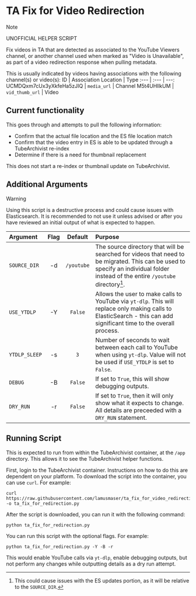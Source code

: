 # TA Fix for Video Redirection
> [!NOTE]
> UNOFFICIAL HELPER SCRIPT

Fix videos in TA that are detected as associated to the YouTube Viewers channel, or another channel used when marked as "Video is Unavailable", as part of a video redirection response when pulling metadata.

This is usually indicated by videos having associations with the following channel(s) or video(s):
ID | Association Location | Type
:--- | :--- | ---:
UCMDQxm7cUx3yXkfeHa5zJIQ | `media_url` | Channel
M5t4UHllkUM | `vid_thumb_url` | Video


## Current functionality
This goes through and attempts to pull the following information:
- Confirm that the actual file location and the ES file location match
- Confirm that the video entry in ES is able to be updated through a TubeArchivist re-index
- Determine if there is a need for thumbnail replacement

This does not start a re-index or thumbnail update on TubeArchivist.


## Additional Arguments
> [!WARNING]
> Using this script is a destructive process and could cause issues with Elasticsearch. It is recommended to not use it unless advised or after you have reviewed an initial output of what is expected to happen.

Argument | Flag | Default | Purpose
:--- | :---: | :---: | :---
`SOURCE_DIR` | -d | `/youtube` | The source directory that will be searched for videos that need to be migrated. This can be used to specify an individual folder instead of the entire `/youtube` directory[^1].
`USE_YTDLP` | -Y | `False` | Allows the user to make calls to YouTube via `yt-dlp`. This will replace only making calls to ElasticSearch - this can add significant time to the overall process. 
`YTDLP_SLEEP` | -s | `3` | Number of seconds to wait between each call to YouTube when using `yt-dlp`. Value will not be used if `USE_YTDLP` is set to `False`.
`DEBUG` | -B | `False` | If set to `True`, this will show debugging outputs.
`DRY_RUN` | -r | `False` | If set to `True`, then it will only show what it expects to change. All details are preceeded with a `DRY_RUN` statement.

[^1]: This could cause issues with the ES updates portion, as it will be relative to the `SOURCE_DIR`.


## Running Script
This is expected to run from within the TubeArchivist container, at the `/app` directory. This allows it to see the TubeArchivist helper functions.

First, login to the TubeArchivist container. Instructions on how to do this are dependent on your platform. To download the script into the container, you can use `curl`. For example:
```
curl https://raw.githubusercontent.com/lamusmaser/ta_fix_for_video_redirection/main/ta_fix_for_redirection.py -o ta_fix_for_redirection.py
```
After the script is downloaded, you can run it with the following command:
```
python ta_fix_for_redirection.py
```

You can run this script with the optional flags. For example:
```
python ta_fix_for_redirection.py -Y -B -r
```

This would enable YouTube calls via `yt-dlp`, enable debugging outputs, but not perform any changes while outputting details as a dry run attempt.